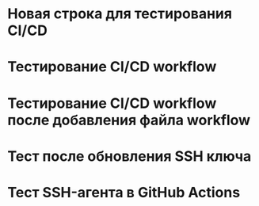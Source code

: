 # Новая строка для тестирования CI/CD
# Тестирование CI/CD workflow
# Тестирование CI/CD workflow после добавления файла workflow
# Тест после обновления SSH ключа
# Тест SSH-агента в GitHub Actions
